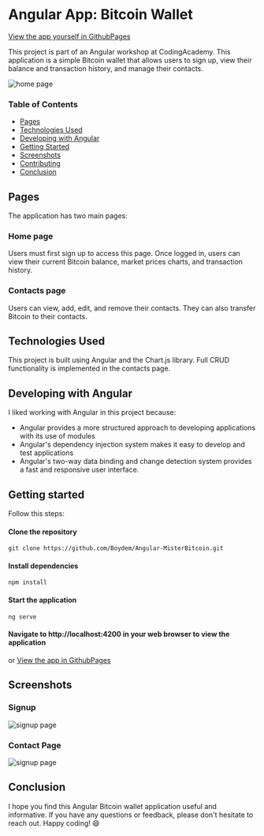 # Angular App: Bitcoin Wallet

[View the app yourself in GithubPages](https://boydem.github.io/Angular-MisterBitcoin/#/)

This project is part of an Angular workshop at CodingAcademy. This application is a simple Bitcoin wallet that allows users to sign up, view their balance and transaction history, and manage their contacts.

<img src="https://res.cloudinary.com/dsperrtyj/image/upload/v1677145870/bitcoin-home_asuffj.png" title="home page">

### Table of Contents
- [Pages](#pages)
- [Technologies Used](#technologies-used)
- [Developing with Angular](#developing-with-angular)
- [Getting Started](#getting-started)
- [Screenshots](#screenshots)
- [Contributing](#contributing)
- [Conclusion](#conclusion)

## Pages
The application has two main pages:

### Home page
Users must first sign up to access this page. Once logged in, users can view their current Bitcoin balance, market prices charts, and transaction history.

### Contacts page
Users can view, add, edit, and remove their contacts. They can also transfer Bitcoin to their contacts.

## Technologies Used
This project is built using Angular and the Chart.js library. Full CRUD functionality is implemented in the contacts page.

## Developing with Angular
I liked working with Angular in this project because:

- Angular provides a more structured approach to developing applications with its use of modules
- Angular's dependency injection system makes it easy to develop and test applications
- Angular's two-way data binding and change detection system provides a fast and responsive user interface.

## Getting started
Follow this steps:
#### Clone the repository
```git clone https://github.com/Boydem/Angular-MisterBitcoin.git```

#### Install dependencies
```npm install```

#### Start the application
```ng serve```

#### Navigate to http://localhost:4200 in your web browser to view the application
or [View the app in GithubPages](https://boydem.github.io/Angular-MisterBitcoin/#/)

## Screenshots

### Signup
<img src="https://res.cloudinary.com/dsperrtyj/image/upload/v1677145869/bitcoin-signup_imbpop.jpg" title="signup page">

### Contact Page
<img src="https://res.cloudinary.com/dsperrtyj/image/upload/v1677145869/bitcoin-contact_nkqcbp.png" title="signup page">

## Conclusion
I hope you find this Angular Bitcoin wallet application useful and informative. If you have any questions or feedback, please don't hesitate to reach out. Happy coding! :smile:
